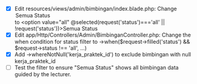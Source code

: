- [x] Edit resources/views/admin/bimbingan/index.blade.php: Change <option value="">Semua Status</option> to <option value="all" @selected(request('status')==='all' || !request('status'))>Semua Status</option>
- [x] Edit app/Http/Controllers/Admin/BimbinganController.php: Change the when condition for status filter to ->when($request->filled('status') && $request->status !== 'all', ...)
- [x] Add ->whereNotNull('kerja_praktek_id') to exclude bimbingan with null kerja_praktek_id
- [ ] Test the filter to ensure "Semua Status" shows all bimbingan data guided by the lecturer.
